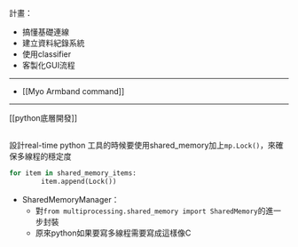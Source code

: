 計畫：
- 搞懂基礎連線
- 建立資料紀錄系統
- 使用classifier
- 客製化GUI流程

---
- [[Myo Armband command]]

---
[[python底層開發]]
## 
設計real-time python 工具的時候要使用shared_memory加上`mp.Lock()`，來確保多線程的穩定度
```python
for item in shared_memory_items:
        item.append(Lock())
```


- SharedMemoryManager：
	- 對`from multiprocessing.shared_memory import SharedMemory`的進一步封裝
	- 原來python如果要寫多線程需要寫成這樣像C